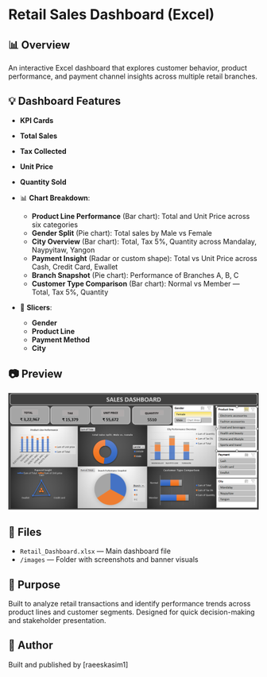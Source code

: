 #  Retail Sales Dashboard (Excel)

## 📊 Overview
An interactive Excel dashboard that explores customer behavior, product performance, and payment channel insights across multiple retail branches.  

## 💡 Dashboard Features
-  **KPI Cards**  
  - **Total Sales**  
  - **Tax Collected**  
  - **Unit Price**  
  - **Quantity Sold**

- 📊 **Chart Breakdown**:
  - **Product Line Performance** (Bar chart): Total and Unit Price across six categories  
  - **Gender Split** (Pie chart): Total sales by Male vs Female  
  - **City Overview** (Bar chart): Total, Tax 5%, Quantity across Mandalay, Naypyitaw, Yangon  
  - **Payment Insight** (Radar or custom shape): Total vs Unit Price across Cash, Credit Card, Ewallet  
  - **Branch Snapshot** (Pie chart): Performance of Branches A, B, C  
  - **Customer Type Comparison** (Bar chart): Normal vs Member — Total, Tax 5%, Quantity  

- 🧭 **Slicers**:  
  - **Gender**  
  - **Product Line**  
  - **Payment Method**    
  - **City**

## 📷 Preview
![Dashboard Screenshot](images/dashboard.png)

## 📁 Files
- `Retail_Dashboard.xlsx` — Main dashboard file
- `/images` — Folder with screenshots and banner visuals

## 🚀 Purpose
Built to analyze retail transactions and identify performance trends across product lines and customer segments. Designed for quick decision-making and stakeholder presentation.

## 👤 Author
Built and published by [raeeskasim1] 
